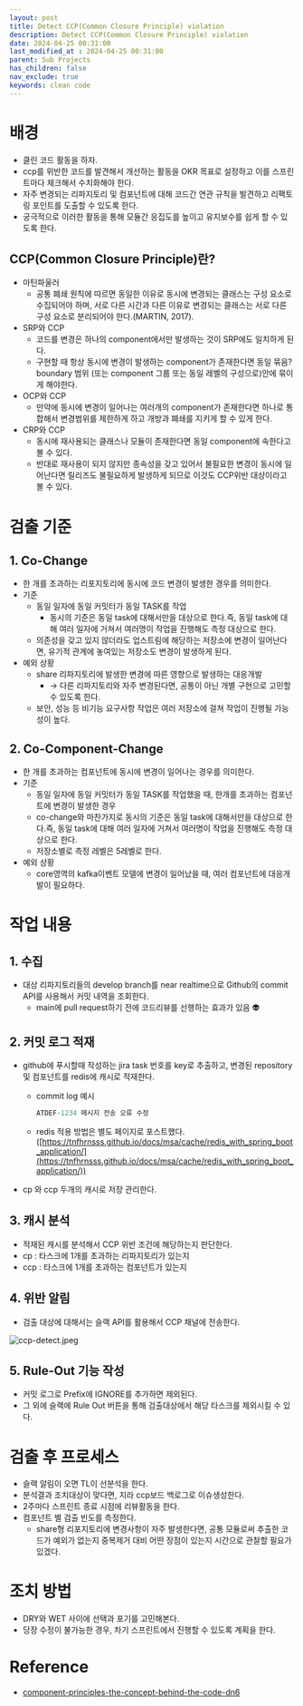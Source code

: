 ```yaml
---
layout: post
title: Detect CCP(Common Closure Principle) violation
description: Detect CCP(Common Closure Principle) violation
date: 2024-04-25 00:31:00
last_modified_at : 2024-04-25 00:31:00
parent: Sub Projects
has_children: false
nav_exclude: true
keywords: clean code
---
```


# 배경

- 클린 코드 활동을 하자.
- ccp를 위반한 코드를 발견해서 개선하는 활동을 OKR 목표로 설정하고 이를 스프린트마다 체크해서 수치화해야 한다.
- 자주 변경되는 리파지토리 및 컴포넌트에 대해 코드간 연관 규칙을 발견하고 리팩토링 포인트를 도출할 수 있도록 한다.
- 궁극적으로 이러한 활동을 통해 모듈간 응집도를 높이고 유지보수를 쉽게 할 수 있도록 한다.

## CCP(Common Closure Principle)란?

- 마틴파울러
    - 공통 폐쇄 원칙에 따르면 동일한 이유로 동시에 변경되는 클래스는 구성 요소로 수집되어야 하며, 서로 다른 시간과 다른 이유로 변경되는 클래스는 서로 다른 구성 요소로 분리되어야 한다.(MARTIN, 2017).
- SRP와 CCP
    - 코드를 변경은 하나의 component에서만 발생하는 것이 SRP에도 일치하게 된다.
    - 구현할 때 항상 동시에 변경이 발생하는 component가 존재한다면 동일 묶음? boundary 범위 (또는 component 그룹 또는 동일 레벨의 구성으로)안에 묶이게 해야한다.
- OCP와 CCP
    - 만약에 동시에 변경이 일어나는 여러개의 component가 존재한다면 하나로 통합해서 변경범위를 제한하게 하고 개방과 폐쇄를 지키게 할 수 있게 한다.
- CRP와 CCP
    - 동시에 재사용되는 클래스나 모듈이 존재한다면 동일 component에 속한다고 볼 수 있다.
    - 반대로 재사용이 되지 않지만 종속성을 갖고 있어서 불필요한 변경이 동시에 일어난다면 릴리즈도 불필요하게 발생하게 되므로 이것도 CCP위반 대상이라고 볼 수 있다.

# 검출 기준

## 1. Co-Change

- 한 개를 초과하는 리포지토리에 동시에 코드 변경이 발생한 경우를 의미한다.
- 기준
    - 동일 일자에 동일 커밋터가 동일 TASK를 작업
        - 동시의 기준은 동일 task에 대해서만을 대상으로 한다.즉, 동일 task에 대해 여러 일자에 거쳐서 여러명이 작업을 진행해도 측정 대상으로 한다.
    - 의존성을 갖고 있지 않더라도 업스트림에 해당하는 저장소에 변경이 일어난다면, 유기적 관계에 놓여있는 저장소도 변경이 발생하게 된다.
- 예외 상황
    - share 리파지토리에 발생한 변경에 따른 영향으로 발생하는 대응개발
        - → 다른 리파지토리와 자주 변경된다면, 공통이 아닌 개별 구현으로 고민할 수 있도록 한다.
    - 보안, 성능 등 비기능 요구사항 작업은 여러 저장소에 걸쳐 작업이 진행될 가능성이 높다.

## 2. Co-Component-Change

- 한 개를 초과하는 컴포넌트에 동시에 변경이 일어나는 경우를 의미한다.
- 기준
    - 동일 일자에 동일 커밋터가 동일 TASK를 작업했을 때, 한개를 초과하는 컴포넌트에 변경이 발생한 경우
    - co-change와 마찬가지로 동시의 기준은 동일 task에 대해서만을 대상으로 한다.즉, 동일 task에 대해 여러 일자에 거쳐서 여러명이 작업을 진행해도 측정 대상으로 한다.
    - 저장소별로 측정 레벨은 5레벨로 한다.
- 예외 상황
    - core영역의 kafka이벤트 모델에 변경이 일어났을 때, 여러 컴포넌트에 대응개발이 필요하다.

# 작업 내용

## 1. 수집

- 대상 리파지토리들의 develop branch를 near realtime으로 Github의 commit API를 사용해서 커밋 내역을 조회한다.
    - main에 pull request하기 전에 코드리뷰를 선행하는 효과가 있음 👽

## 2. 커밋 로그 적재

- github에 푸시할때 작성하는 jira task 번호를 key로 추출하고, 변경된 repository 및 컴포넌트를 redis에 캐시로 적재한다.
    - commit log 예시
        
        ```java
        ATDEF-1234 메시지 전송 오류 수정
        ```
        
    - redis 적용 방법은 별도 페이지로 포스트했다. ([https://tnfhrnsss.github.io/docs/msa/cache/redis_with_spring_boot_application/](https://tnfhrnsss.github.io/docs/msa/cache/redis_with_spring_boot_application/))
- cp 와 ccp 두개의 캐시로 저장 관리한다.

## 3. 캐시 분석

- 적재된 캐시를 분석해서 CCP 위반 조건에 해당하는지 판단한다.
- cp : 타스크에 1개를 초과하는 리파지토리가 있는지
- ccp : 타스크에 1개를 초과하는 컴포넌트가 있는지

## 4. 위반 알림

- 검출 대상에 대해서는 슬랙 API를 활용해서 CCP 채널에 전송한다.

![ccp-detect.jpeg](./img/ccp-detect.jpeg)

## 5. Rule-Out 기능 작성

- 커밋 로그로 Prefix에  IGNORE를 추가하면 제외된다.
- 그 외에 슬랙에 Rule Out 버튼을 통해 검출대상에서 해당 타스크를 제외시킬 수 있다.

# 검출 후 프로세스

- 슬랙 알림이 오면 TL이 선분석을 한다.
- 분석결과 조치대상이 맞다면, 지라 ccp보드 백로그로 이슈생성한다.
- 2주마다 스프린트 종료 시점에 리뷰활동을 한다.
- 컴포넌트 별 검출 빈도를 측정한다.
    - share형 리포지토리에 변경사항이 자주 발생한다면, 공통 모듈로써 추출한 코드가 예외가 없는지 중복제거 대비 어떤 장점이 있는지 시간으로 관찰할 필요가 있겠다.
    

# 조치 방법

- DRY와 WET 사이에 선택과 포기를 고민해본다.
- 당장 수정이 불가능한 경우, 차기 스프린트에서 진행할 수 있도록 계획을 한다.

# Reference

- [component-principles-the-concept-behind-the-code-dn6](https://dev.to/rubemfsv/component-principles-the-concept-behind-the-code-dn6)